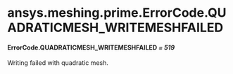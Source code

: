 <a id="ansys-meshing-prime-errorcode-quadraticmesh-writemeshfailed"></a>

# ansys.meshing.prime.ErrorCode.QUADRATICMESH_WRITEMESHFAILED

<a id="ansys.meshing.prime.ErrorCode.QUADRATICMESH_WRITEMESHFAILED"></a>

#### ErrorCode.QUADRATICMESH_WRITEMESHFAILED *= 519*

Writing failed with quadratic mesh.

<!-- !! processed by numpydoc !! -->
